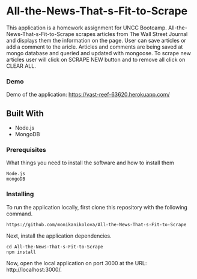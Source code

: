 # All-the-News-That-s-Fit-to-Scrape

This application is a homework assignment for UNCC Bootcamp. 
All-the-News-That-s-Fit-to-Scrape scrapes articles from The Wall Street Journal and displays them the information on the page. User can save articles or add a comment to the aricle. Articles and comments are being saved at mongo database and queried and updated with mongoose. To scrape new articles user will click on SCRAPE NEW button and to remove all click on CLEAR ALL.

### Demo

Demo of the application: https://vast-reef-63620.herokuapp.com/

## Built With

* Node.js
* MongoDB


### Prerequisites


What things you need to install the software and how to install them

```
Node.js
mongoDB

```

### Installing

To run the application locally, first clone this repository with the following command.

```
https://github.com/monikanikolova/All-the-News-That-s-Fit-to-Scrape
```
Next, install the application dependencies.
```
cd All-the-News-That-s-Fit-to-Scrape
npm install
```

Now, open the local application on port 3000 at the URL: http://localhost:3000/.
